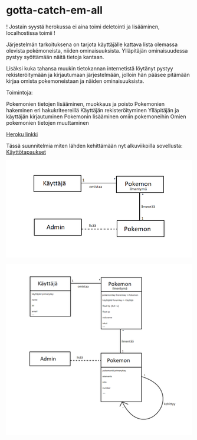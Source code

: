 # gotta-catch-em-all

! Jostain syystä herokussa ei aina toimi deletointi ja lisääminen, localhostissa toimii !

Järjestelmän tarkoituksena on tarjota käyttäjälle kattava lista olemassa olevista pokémoneista, niiden ominaisuuksista. Ylläpitäjän ominaisuudessa pystyy syöttämään näitä tietoja kantaan.

Lisäksi kuka tahansa muukin tietokannan internetistä löytänyt pystyy rekisteröitymään ja kirjautumaan järjestelmään, jolloin hän pääsee pitämään kirjaa omista pokemoneistaan ja näiden ominaisuuksista.

Toimintoja:

Pokemonien tietojen lisääminen, muokkaus ja poisto
Pokemonien hakeminen eri hakukriteereillä
Käyttäjän rekisteröityminen
Ylläpitäjän ja käyttäjän kirjautuminen
Pokemonin lisääminen omiin pokemoneihin
Omien pokemonien tietojen muuttaminen

[Heroku linkki](https://pogowiki.herokuapp.com/ "pogowiki")


Tässä suunnitelmia miten lähden kehittämään nyt alkuviikoilla sovellusta:<br/>
[Käyttötapaukset](https://github.com/minkamanki/gotta-catch-em-all/blob/master/documentation/userStoryt.txt "Käyttötapaukset")

![luokkakaavio](https://github.com/minkamanki/gotta-catch-em-all/blob/master/documentation/AlkuviikkojenLuokkakaavio.png)

![tietokantakaavio](https://github.com/minkamanki/gotta-catch-em-all/blob/master/documentation/Alkuviikkojentietokantakaavio.png)

